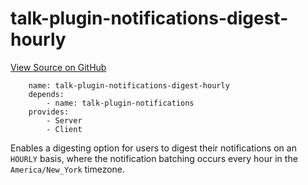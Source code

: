 
# talk-plugin-notifications-digest-hourly
[View Source on GitHub](https://github.com/coralproject/talk/tree/master/plugins/talk-plugin-notifications-digest-hourly/)

```
    name: talk-plugin-notifications-digest-hourly
    depends:
        - name: talk-plugin-notifications
    provides:
        - Server
        - Client
```


Enables a digesting option for users to digest their notifications on an `HOURLY`
basis, where the notification batching occurs every hour in the
`America/New_York` timezone.